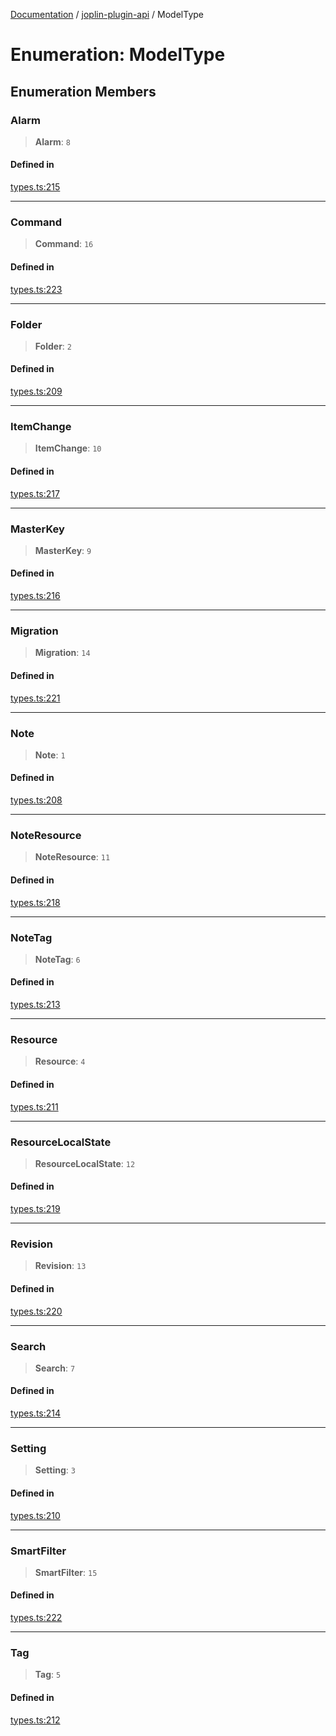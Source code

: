 [Documentation](../../packages.md) / [joplin-plugin-api](../index.md) / ModelType

# Enumeration: ModelType

## Enumeration Members

### Alarm

> **Alarm**: `8`

#### Defined in

[types.ts:215](https://github.com/rxliuli/joplin-utils/blob/2bc4cdf0126f9cf3a3dcc1c3f49a6f42208c3387/packages/joplin-plugin-api/src/types.ts#L215)

---

### Command

> **Command**: `16`

#### Defined in

[types.ts:223](https://github.com/rxliuli/joplin-utils/blob/2bc4cdf0126f9cf3a3dcc1c3f49a6f42208c3387/packages/joplin-plugin-api/src/types.ts#L223)

---

### Folder

> **Folder**: `2`

#### Defined in

[types.ts:209](https://github.com/rxliuli/joplin-utils/blob/2bc4cdf0126f9cf3a3dcc1c3f49a6f42208c3387/packages/joplin-plugin-api/src/types.ts#L209)

---

### ItemChange

> **ItemChange**: `10`

#### Defined in

[types.ts:217](https://github.com/rxliuli/joplin-utils/blob/2bc4cdf0126f9cf3a3dcc1c3f49a6f42208c3387/packages/joplin-plugin-api/src/types.ts#L217)

---

### MasterKey

> **MasterKey**: `9`

#### Defined in

[types.ts:216](https://github.com/rxliuli/joplin-utils/blob/2bc4cdf0126f9cf3a3dcc1c3f49a6f42208c3387/packages/joplin-plugin-api/src/types.ts#L216)

---

### Migration

> **Migration**: `14`

#### Defined in

[types.ts:221](https://github.com/rxliuli/joplin-utils/blob/2bc4cdf0126f9cf3a3dcc1c3f49a6f42208c3387/packages/joplin-plugin-api/src/types.ts#L221)

---

### Note

> **Note**: `1`

#### Defined in

[types.ts:208](https://github.com/rxliuli/joplin-utils/blob/2bc4cdf0126f9cf3a3dcc1c3f49a6f42208c3387/packages/joplin-plugin-api/src/types.ts#L208)

---

### NoteResource

> **NoteResource**: `11`

#### Defined in

[types.ts:218](https://github.com/rxliuli/joplin-utils/blob/2bc4cdf0126f9cf3a3dcc1c3f49a6f42208c3387/packages/joplin-plugin-api/src/types.ts#L218)

---

### NoteTag

> **NoteTag**: `6`

#### Defined in

[types.ts:213](https://github.com/rxliuli/joplin-utils/blob/2bc4cdf0126f9cf3a3dcc1c3f49a6f42208c3387/packages/joplin-plugin-api/src/types.ts#L213)

---

### Resource

> **Resource**: `4`

#### Defined in

[types.ts:211](https://github.com/rxliuli/joplin-utils/blob/2bc4cdf0126f9cf3a3dcc1c3f49a6f42208c3387/packages/joplin-plugin-api/src/types.ts#L211)

---

### ResourceLocalState

> **ResourceLocalState**: `12`

#### Defined in

[types.ts:219](https://github.com/rxliuli/joplin-utils/blob/2bc4cdf0126f9cf3a3dcc1c3f49a6f42208c3387/packages/joplin-plugin-api/src/types.ts#L219)

---

### Revision

> **Revision**: `13`

#### Defined in

[types.ts:220](https://github.com/rxliuli/joplin-utils/blob/2bc4cdf0126f9cf3a3dcc1c3f49a6f42208c3387/packages/joplin-plugin-api/src/types.ts#L220)

---

### Search

> **Search**: `7`

#### Defined in

[types.ts:214](https://github.com/rxliuli/joplin-utils/blob/2bc4cdf0126f9cf3a3dcc1c3f49a6f42208c3387/packages/joplin-plugin-api/src/types.ts#L214)

---

### Setting

> **Setting**: `3`

#### Defined in

[types.ts:210](https://github.com/rxliuli/joplin-utils/blob/2bc4cdf0126f9cf3a3dcc1c3f49a6f42208c3387/packages/joplin-plugin-api/src/types.ts#L210)

---

### SmartFilter

> **SmartFilter**: `15`

#### Defined in

[types.ts:222](https://github.com/rxliuli/joplin-utils/blob/2bc4cdf0126f9cf3a3dcc1c3f49a6f42208c3387/packages/joplin-plugin-api/src/types.ts#L222)

---

### Tag

> **Tag**: `5`

#### Defined in

[types.ts:212](https://github.com/rxliuli/joplin-utils/blob/2bc4cdf0126f9cf3a3dcc1c3f49a6f42208c3387/packages/joplin-plugin-api/src/types.ts#L212)
